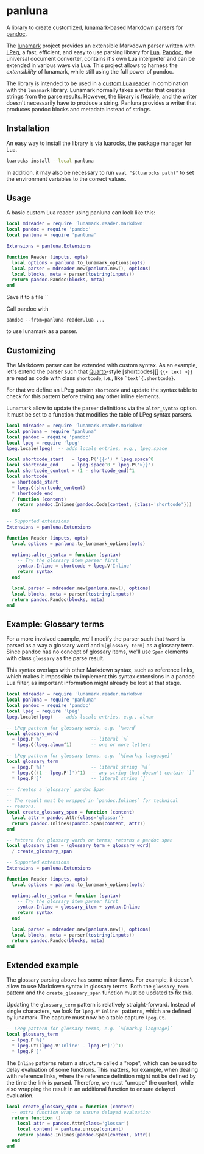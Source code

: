 panluna
========

A library to create customized, [lunamark][]-based Markdown
parsers for [pandoc][].

The [lunamark][] project provides an extensible Markdown parser
written with [LPeg][], a fast, efficient, and easy to use parsing
library for [Lua][]. [Pandoc][], the universal document converter,
contains it's own Lua interpreter and can be extended in various
ways via Lua. This project allows to harness the *extensibility*
of lunamark, while still using the full power of pandoc.

The library is intended to be used in a [custom Lua reader][] in
combination with the `lunamark` library. Lunamark normally takes a
writer that creates strings from the parse results. However, the
library is flexible, and the writer doesn't necessarily have to
produce a string. Panluna provides a writer that produces pandoc
blocks and metadata instead of strings.

Installation
------------

An easy way to install the library is via [luarocks][], the
package manager for Lua.

```sh
luarocks install --local panluna
```

In addition, it may also be necessary to run `eval "$(luarocks
path)"` to set the environment variables to the correct values.

[luarocks]: https://luarocks.org/

Usage
-----

A basic custom Lua reader using panluna can look like this:

``` lua
local mdreader = require 'lunamark.reader.markdown'
local pandoc = require 'pandoc'
local panluna = require 'panluna'

Extensions = panluna.Extensions

function Reader (inputs, opts)
  local options = panluna.to_lunamark_options(opts)
  local parser = mdreader.new(panluna.new(), options)
  local blocks, meta = parser(tostring(inputs))
  return pandoc.Pandoc(blocks, meta)
end
```

Save it to a file ``

Call pandoc with

    pandoc --from=panluna-reader.lua ...

to use lunamark as a parser.

Customizing
-----------

The Markdown parser can be extended with custom syntax. As an
example, let's extend the parser such that [Quarto]-style
[shortcodes][] `{{< text >}}` are read as code with class
`shortcode`, i.e., like `` `text`{.shortcode} ``.

For that we define an LPeg pattern `shortcode` and update the
syntax table to check for this pattern before trying any other
inline elements.

Lunamark allow to update the parser definitions via the
`alter_syntax` option. It must be set to a function that modifies
the table of LPeg syntax parsers.

``` lua
local mdreader = require 'lunamark.reader.markdown'
local panluna = require 'panluna'
local pandoc = require 'pandoc'
local lpeg = require 'lpeg'
lpeg.locale(lpeg)  -- adds locale entries, e.g., lpeg.space

local shortcode_start   = lpeg.P('{{<') * lpeg.space^0
local shortcode_end     = lpeg.space^0 * lpeg.P('>}}')
local shortcode_content = (1 - shortcode_end)^1
local shortcode
  = shortcode_start
  * lpeg.C(shortcode_content)
  * shortcode_end
  / function (content)
    return pandoc.Inlines(pandoc.Code(content, {class='shortcode'}))
  end

-- Supported extensions
Extensions = panluna.Extensions

function Reader (inputs, opts)
  local options = panluna.to_lunamark_options(opts)

  options.alter_syntax = function (syntax)
    -- Try the glossary item parser first
    syntax.Inline = shortcode + lpeg.V'Inline'
    return syntax
  end

  local parser = mdreader.new(panluna.new(), options)
  local blocks, meta = parser(tostring(inputs))
  return pandoc.Pandoc(blocks, meta)
end
```

[Quarto]: https://quarto.org/
[shortcode]: https://quarto.org/docs/extensions/shortcodes.html


Example: Glossary terms
-----------------------

For a more involved example, we'll modify the parser such that
`%word` is parsed as a way a glossary word and `%[glossary term]`
as a glossary term.  Since pandoc has no concept of glossary
items, we'll use `Span` elements with class `glossary` as the
parse result.

This syntax overlaps with other Markdown syntax, such as reference
links, which makes it impossible to implement this syntax
extensions in a pandoc Lua filter, as important information might
already be lost at that stage.

``` lua
local mdreader = require 'lunamark.reader.markdown'
local panluna = require 'panluna'
local pandoc = require 'pandoc'
local lpeg = require 'lpeg'
lpeg.locale(lpeg)  -- adds locale entries, e.g., alnum

-- LPeg pattern for glossary words, e.g. `%word`
local glossary_word
  = lpeg.P'%'                  -- literal `%`
  * lpeg.C(lpeg.alnum^1)       -- one or more letters

-- LPeg pattern for glossary terms, e.g. `%[markup language]`
local glossary_term
  = lpeg.P'%['                 -- literal string `%[`
  * lpeg.C((1 - lpeg.P']')^1)  -- any string that doesn't contain `]`
  * lpeg.P']'                  -- literal string `]`

--- Creates a `glossary` pandoc Span
--
-- The result must be wrapped in `pandoc.Inlines` for technical
-- reasons.
local create_glossary_span = function (content)
  local attr = pandoc.Attr{class='glossar'}
  return pandoc.Inlines(pandoc.Span(content, attr))
end

-- Pattern for glossary words or terms; returns a pandoc span
local glossary_item = (glossary_term + glossary_word)
  / create_glossary_span

-- Supported extensions
Extensions = panluna.Extensions

function Reader (inputs, opts)
  local options = panluna.to_lunamark_options(opts)

  options.alter_syntax = function (syntax)
    -- Try the glossary item parser first
    syntax.Inline = glossary_item + syntax.Inline
    return syntax
  end

  local parser = mdreader.new(panluna.new(), options)
  local blocks, meta = parser(tostring(inputs))
  return pandoc.Pandoc(blocks, meta)
end
```

Extended example
----------------

The glossary parsing above has some minor flaws. For example, it
doesn't allow to use Markdown syntax in glossary terms. Both the
`glossary_term` pattern and the `create_glossary_span` function
must be updated to fix this.

Updating the `glossary_term` pattern is relatively
straight-forward. Instead of single characters, we look for
`lpeg.V'Inline'` patterns, which are defined by lunamark. The
capture must now be a table capture `lpeg.Ct`.

``` lua
-- LPeg pattern for glossary terms, e.g. `%[markup language]`
local glossary_term
  = lpeg.P'%['
  * lpeg.Ct((lpeg.V'Inline' - lpeg.P']')^1)
  * lpeg.P']'
```

The `Inline` patterns return a structure called a "rope", which
can be used to delay evaluation of some functions. This matters,
for example, when dealing with reference links, where the
reference definition might not be defined by the time the link is
parsed. Therefore, we must "unrope" the content, while also
wrapping the result in an additional function to ensure delayed
evaluation.

``` lua
local create_glossary_span = function (content)
  -- extra function wrap to ensure delayed evaluation
  return function ()
    local attr = pandoc.Attr{class='glossar'}
    local content = panluna.unrope(content)
    return pandoc.Inlines(pandoc.Span(content, attr))
  end
end
```

[lunamark]: https://jgm.github.io/lunamark/
[pandoc]: https://pandoc.org/
[lpeg]: https://www.inf.puc-rio.br/~roberto/lpeg/
[Lua]: https://lua.org/
[custom Lua reader]: https://pandoc.org/custom-readers

